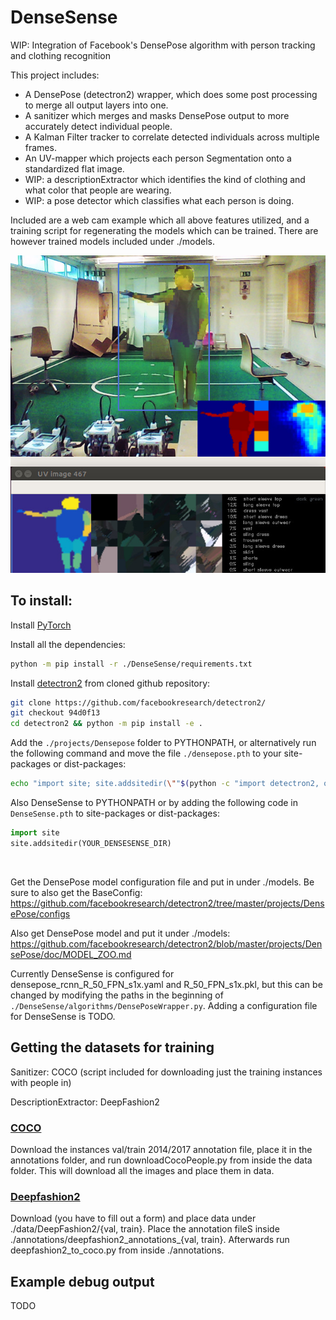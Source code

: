 # DenseSense
WIP: Integration of Facebook's DensePose algorithm with person tracking and clothing recognition

This project includes:
* A DensePose (detectron2) wrapper, which does some post processing to merge all output layers into one.
* A sanitizer which merges and masks DensePose output to more accurately detect individual people.
* A Kalman Filter tracker to correlate detected individuals across multiple frames.
* An UV-mapper which projects each person Segmentation onto a standardized flat image.
* WIP: a descriptionExtractor which identifies the kind of clothing and what color that people are wearing.
* WIP: a pose detector which classifies what each person is doing.

Included are a web cam example which all above features utilized, 
and a training script for regenerating the models which can be trained.
There are however trained models included under ./models.

![image of person with DenseSense debug output](example0.jpg)

## To install:
Install [PyTorch](https://pytorch.org/)

Install all the dependencies:
```bash
python -m pip install -r ./DenseSense/requirements.txt
```
Install [detectron2](https://github.com/facebookresearch/detectron2) from cloned github repository:
```bash
git clone https://github.com/facebookresearch/detectron2/
git checkout 94d0f13
cd detectron2 && python -m pip install -e .
```

Add the `./projects/Densepose` folder to PYTHONPATH, or alternatively run the following command and move the file `./densepose.pth` to your site-packages or dist-packages: 
```bash
echo "import site; site.addsitedir(\""$(python -c "import detectron2, os; print(os.path.dirname(os.path.dirname(detectron2.__file__))+'/projects/DensePose')")"\")" > densepose.pth
```

Also DenseSense to PYTHONPATH or by adding the following code in `DenseSense.pth` to site-packages or dist-packages: 
```python
import site
site.addsitedir(YOUR_DENSESENSE_DIR)
```
<br/>

Get the DensePose model configuration file and put in under ./models. Be sure to also get the BaseConfig:
https://github.com/facebookresearch/detectron2/tree/master/projects/DensePose/configs

Also get DensePose model and put it under ./models:
https://github.com/facebookresearch/detectron2/blob/master/projects/DensePose/doc/MODEL_ZOO.md

Currently DenseSense is configured for densepose_rcnn_R_50_FPN_s1x.yaml and R_50_FPN_s1x.pkl,
but this can be changed by modifying the paths in the beginning of `./DenseSense/algorithms/DensePoseWrapper.py`.
Adding a configuration file for DenseSense is TODO.


## Getting the datasets for training
Sanitizer: COCO (script included for downloading just the training instances with people in)

DescriptionExtractor: DeepFashion2

### [COCO](http://cocodataset.org/#download)
Download the instances val/train 2014/2017 annotation file, place it in the annotations folder, and run downloadCocoPeople.py from inside the data folder. This will download all the images and place them in data.

### [Deepfashion2](https://github.com/switchablenorms/DeepFashion2)
Download (you have to fill out a form) and place data under ./data/DeepFashion2/{val, train}. Place the annotation fileS inside ./annotations/deepfashion2_annotations_{val, train}. Afterwards run deepfashion2_to_coco.py from inside ./annotations.

## Example debug output
TODO
     
